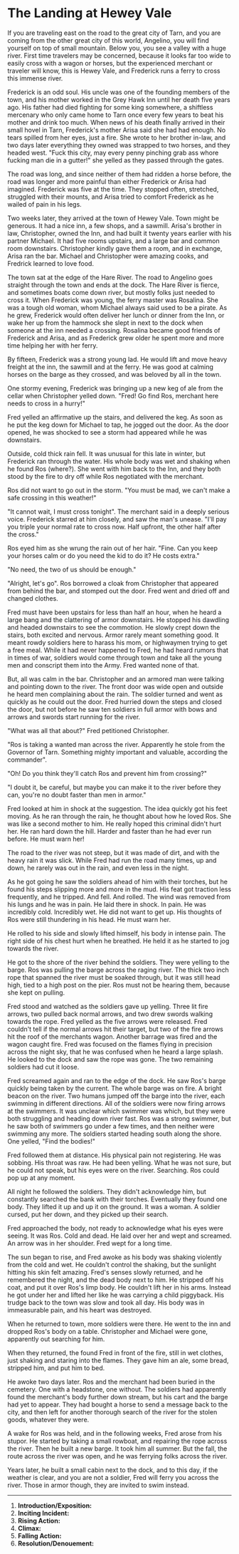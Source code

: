 # The Landing at Hewey Vale

If you are traveling east on the road to the great city of Tarn, and you are coming from the other great city of this world, Angelino, you will find yourself on top of small mountain. Below you, you see a valley with a huge river. First time travelers may be concerned, because it looks far too wide to easily cross with a wagon or horses, but the experienced merchant or traveler will know, this is Hewey Vale, and Frederick runs a ferry to cross this immense river.

Frederick is an odd soul. His uncle was one of the founding members of the town, and his mother worked in the Grey Hawk Inn until her death five years ago. His father had died fighting for some king somewhere, a shiftless mercenary who only came home to Tarn once every few years to beat his mother and drink too much. When news of his death finally arrived in their small hovel in Tarn, Frederick's mother Arisa said she had had enough. No tears spilled from her eyes, just a fire. She wrote to her brother in-law, and two days later everything they owned was strapped to two horses, and they headed west. "Fuck this city, may every penny pinching grab ass whore fucking man die in a gutter!" she yelled as they passed through the gates.

The road was long, and since neither of them had ridden a horse before, the road was longer and more painful than either Frederick or Arisa had imagined. Frederick was five at the time. They stopped often, stretched, struggled with their mounts, and Arisa tried to comfort Frederick as he wailed of pain in his legs.

Two weeks later, they arrived at the town of Hewey Vale. Town might be generous. It had a nice inn, a few shops, and a sawmill. Arisa's brother in law, Christopher, owned the Inn, and had built it twenty years earlier with his partner Michael. It had five rooms upstairs, and a large bar and common room downstairs. Christopher kindly gave them a room, and in exchange, Arisa ran the bar. Michael and Christopher were amazing cooks, and Fredrick learned to love food.

The town sat at the edge of the Hare River. The road to Angelino goes straight through the town and ends at the dock. The Hare River is fierce, and sometimes boats come down river, but mostly folks just needed to cross it. When Frederick was young, the ferry master was Rosalina. She was a tough old woman, whom Michael always said used to be a pirate. As he grew, Frederick would often deliver her lunch or dinner from the Inn, or wake her up from the hammock she slept in next to the dock when someone at the inn needed a crossing. Rosalina became good friends of Frederick and Arisa, and as Frederick grew older he spent more and more time helping her with her ferry.

By fifteen, Frederick was a strong young lad. He would lift and move heavy freight at the inn, the sawmill and at the ferry. He was good at calming horses on the barge as they crossed, and was beloved by all in the town.

One stormy evening, Frederick was bringing up a new keg of ale from the cellar when Christopher yelled down. "Fred! Go find Ros, merchant here needs to cross in a hurry!"

Fred yelled an affirmative up the stairs, and delivered the keg. As soon as he put the keg down for Michael to tap, he jogged out the door. As the door opened, he was shocked to see a storm had appeared while he was downstairs.

Outside, cold thick rain fell. It was unusual for this late in winter, but Frederick ran through the water. His whole body was wet and shaking when he found Ros (where?). She went with him back to the Inn, and they both stood by the fire to dry off while Ros negotiated with the merchant. 

Ros did not want to go out in the storm. "You must be mad, we can't make a safe crossing in this weather!" 

"It cannot wait, I must cross tonight". The merchant said in a deeply serious voice. Frederick starred at him closely, and saw the man's unease. "I'll pay you triple your normal rate to cross now. Half upfront, the other half after the cross."

Ros eyed him as she wrung the rain out of her hair. "Fine. Can you keep your horses calm or do you need the kid to do it? He costs extra."

"No need, the two of us should be enough."

"Alright, let's go". Ros borrowed a cloak from Christopher that appeared from behind the bar, and stomped out the door. Fred went and dried off and changed clothes.

Fred must have been upstairs for less than half an hour, when he heard a large bang and the clattering of armor downstairs. He stopped his dawdling and headed downstairs to see the commotion. He slowly crept down the stairs, both excited and nervous. Armor rarely meant something good. It meant rowdy soldiers here to harass his mom, or highwaymen trying to get a free meal. While it had never happened to Fred, he had heard rumors that in times of war, soldiers would come through town and take all the young men and conscript them into the Army. Fred wanted none of that.

But, all was calm in the bar. Christopher and an armored man were talking and pointing down to the river. The front door was wide open and outside he heard men complaining about the rain. The soldier turned and went as quickly as he could out the door. Fred hurried down the steps and closed the door, but not before he saw ten soldiers in full armor with bows and arrows and swords start running for the river.

"What was all that about?" Fred petitioned Christopher.

"Ros is taking a wanted man across the river. Apparently he stole from the Governor of Tarn. Something mighty important and valuable, according the commander". 

"Oh! Do you think they'll catch Ros and prevent him from crossing?"

"I doubt it, be careful, but maybe you can make it to the river before they can, you're no doubt faster than men in armor."

Fred looked at him in shock at the suggestion. The idea quickly got his feet moving. As he ran through the rain, he thought about how he loved Ros. She was like a second mother to him. He really hoped this criminal didn't hurt her. He ran hard down the hill. Harder and faster than he had ever run before. He must warn her!

The road to the river was not steep, but it was made of dirt, and with the heavy rain it was slick. While Fred had run the road many times, up and down, he rarely was out in the rain, and even less in the night.

As he got going he saw the soldiers ahead of him with their torches, but he found his steps slipping more and more in the mud. His feat got traction less frequently, and he tripped. And fell. And rolled. The wind was removed from his lungs and he was in pain. He laid there in shock. In pain. He was incredibly cold. Incredibly wet. He did not want to get up. His thoughts of Ros  were still thundering in his head. He must warn her.

He rolled to his side and slowly lifted himself, his body in intense pain. The right side of his chest hurt when he breathed. He held it as he started to jog towards the river.

He got to the shore of the river behind the soldiers. They were yelling to the barge. Ros was pulling the barge across the raging river. The thick two inch rope that spanned the river must be soaked through, but it was still head high, tied to a high post on the pier. Ros must not be hearing them, because she kept on pulling. 

Fred stood and watched as the soldiers gave up yelling. Three lit fire arrows, two pulled back normal arrows, and two drew swords walking towards the rope. Fred yelled as the five arrows were released. Fred couldn't tell if the normal arrows hit their target, but two of the fire arrows hit the roof of the merchants wagon. Another barrage was fired and the wagon caught fire. Fred was focused on the flames flying in precision across the night sky, that he was confused when he heard a large splash. He looked to the dock and saw the rope was gone. The two remaining soldiers had cut it loose.

Fred screamed again and ran to the edge of the dock. He saw Ros's barge quickly being taken by the current. The whole barge was on fire. A bright beacon on the river. Two humans jumped off the barge into the river, each swimming in different directions. All of the soldiers were now firing arrows at the swimmers. It was unclear which swimmer was which, but they were both struggling and heading down river fast. Ros was a strong swimmer, but he saw both of swimmers go under a few times, and then neither were swimming any more. The soldiers started heading south along the shore. One yelled, "Find the bodies!"

Fred followed them at distance. His physical pain not registering. He was sobbing. His throat was raw. He had been yelling. What he was not sure, but he could not speak, but his eyes were on the river. Searching. Ros could pop up at any moment.

All night he followed the soldiers. They didn't acknowledge him, but constantly searched the bank with their torches. Eventually they found one body. They lifted it up and up it on the ground. It was a woman. A soldier cursed, put her down, and they picked up their search.

Fred approached the body, not ready to acknowledge what his eyes were seeing. It was Ros. Cold and dead. He laid over her and wept and screamed. An arrow was in her shoulder. Fred wept for a long time.

The sun began to rise, and Fred awoke as his body was shaking violently from the cold and wet. He couldn't control the shaking, but the sunlight hitting his skin felt amazing. Fred's senses slowly returned, and he remembered the night, and the dead body next to him. He stripped off his coat, and put it over Ros's limp body. He couldn't lift her in his arms. Instead he got under her and lifted her like he was carrying a child piggyback. His trudge back to the town was slow and took all day. His body was in immeasurable pain, and his heart was destroyed. 

When he returned to town, more soldiers were there. He went to the inn and dropped Ros's body on a table. Christopher and Michael were gone, apparently out searching for him. 

When they returned, the found Fred in front of the fire, still in wet clothes, just shaking and staring into the flames. They gave him an ale, some bread, stripped him, and put him to bed.

He awoke two days later. Ros and the merchant had been buried in the cemetery. One with a headstone, one without. The soldiers had apparently found the merchant's body further down stream, but his cart and the barge had yet to appear. They had bought a horse to send a message back to the city, and then left for another thorough search of the river for the stolen goods, whatever they were.

A wake for Ros was held, and in the following weeks, Fred arose from his stupor. He started by taking a small rowboat, and repairing the rope across the river. Then he built a new barge. It took him all summer. But the fall, the route across the river was open, and he was ferrying folks across the river. 

Years later, he built a small cabin next to the dock, and to this day, if the weather is clear, and you are not a soldier, Fred will ferry you across the river. Those in armor though, they are invited to swim instead.


---

1. **Introduction/Exposition:** 
2. **Inciting Incident:** 
3. **Rising Action:** 
4. **Climax:** 
5. **Falling Action:** 
6. **Resolution/Denouement:**